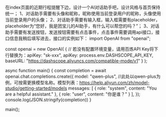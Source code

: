 在index页面的近期行程提醒下边，设计一个AI对话助手吧，设计风格与首页保持统一；
1、对话助手需要有头像和昵称，昵称使用当前登录用户的昵称，头像使用当前登录用户的头像；
2、对话助手需要有输入框，输入框需要有placeholder，placeholder为“您好，我是团宝儿的AI助手，有什么可以帮您的吗？”；
3、对话助手需要有发送按钮，发送按钮需要有点击事件，点击事件需要调用api接口，接口信息我稍后填写进去，接口的实例如下：
import OpenAI from "openai";

const openai = new OpenAI(
    {
        // 若没有配置环境变量，请用百炼API Key将下行替换为：apiKey: "sk-xxx",
        apiKey: process.env.DASHSCOPE_API_KEY,
        baseURL: "https://dashscope.aliyuncs.com/compatible-mode/v1"
    }
);

async function main() {
    const completion = await openai.chat.completions.create({
        model: "qwen-plus",  //此处以qwen-plus为例，可按需更换模型名称。模型列表：https://help.aliyun.com/zh/model-studio/getting-started/models
        messages: [
            { role: "system", content: "You are a helpful assistant." },
            { role: "user", content: "你是谁？" }
        ],
    });
    console.log(JSON.stringify(completion))
}

main();

